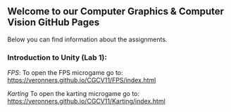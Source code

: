 ## Welcome to our Computer Graphics & Computer Vision GitHub Pages

Below you can find information about the assignments.

### Introduction to Unity (Lab 1): 
*FPS*:
To open the FPS microgame go to: https://veronners.github.io/CGCV11/FPS/index.html 

*Karting*
To open the karting microgame go to: https://veronners.github.io/CGCV11/Karting/index.html 

